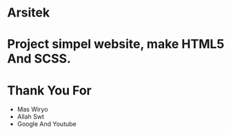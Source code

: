 # Arsitek

# Project simpel website, make HTML5 And SCSS.

# Thank You For
- Mas Wiryo
- Allah Swt
- Google And Youtube
